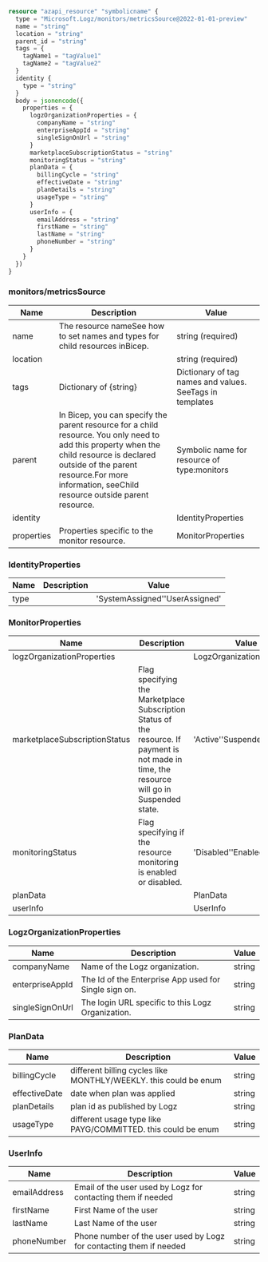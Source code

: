 ```terraform
resource "azapi_resource" "symbolicname" {
  type = "Microsoft.Logz/monitors/metricsSource@2022-01-01-preview"
  name = "string"
  location = "string"
  parent_id = "string"
  tags = {
    tagName1 = "tagValue1"
    tagName2 = "tagValue2"
  }
  identity {
    type = "string"
  }
  body = jsonencode({
    properties = {
      logzOrganizationProperties = {
        companyName = "string"
        enterpriseAppId = "string"
        singleSignOnUrl = "string"
      }
      marketplaceSubscriptionStatus = "string"
      monitoringStatus = "string"
      planData = {
        billingCycle = "string"
        effectiveDate = "string"
        planDetails = "string"
        usageType = "string"
      }
      userInfo = {
        emailAddress = "string"
        firstName = "string"
        lastName = "string"
        phoneNumber = "string"
      }
    }
  })
}

```

### monitors/metricsSource

| Name | Description | Value |
|-|-|-|
| name | The resource nameSee how to set names and types for child resources inBicep. | string (required) |
| location |  | string (required) |
| tags | Dictionary of {string} | Dictionary of tag names and values. SeeTags in templates |
| parent | In Bicep, you can specify the parent resource for a child resource. You only need to add this property when the child resource is declared outside of the parent resource.For more information, seeChild resource outside parent resource. | Symbolic name for resource of type:monitors |
| identity |  | IdentityProperties |
| properties | Properties specific to the monitor resource. | MonitorProperties |


### IdentityProperties

| Name | Description | Value |
|-|-|-|
| type |  | 'SystemAssigned''UserAssigned' |


### MonitorProperties

| Name | Description | Value |
|-|-|-|
| logzOrganizationProperties |  | LogzOrganizationProperties |
| marketplaceSubscriptionStatus | Flag specifying the Marketplace Subscription Status of the resource. If payment is not made in time, the resource will go in Suspended state. | 'Active''Suspended' |
| monitoringStatus | Flag specifying if the resource monitoring is enabled or disabled. | 'Disabled''Enabled' |
| planData |  | PlanData |
| userInfo |  | UserInfo |


### LogzOrganizationProperties

| Name | Description | Value |
|-|-|-|
| companyName | Name of the Logz organization. | string |
| enterpriseAppId | The Id of the Enterprise App used for Single sign on. | string |
| singleSignOnUrl | The login URL specific to this Logz Organization. | string |


### PlanData

| Name | Description | Value |
|-|-|-|
| billingCycle | different billing cycles like MONTHLY/WEEKLY. this could be enum | string |
| effectiveDate | date when plan was applied | string |
| planDetails | plan id as published by Logz | string |
| usageType | different usage type like PAYG/COMMITTED. this could be enum | string |


### UserInfo

| Name | Description | Value |
|-|-|-|
| emailAddress | Email of the user used by Logz for contacting them if needed | string |
| firstName | First Name of the user | string |
| lastName | Last Name of the user | string |
| phoneNumber | Phone number of the user used by Logz for contacting them if needed | string |


